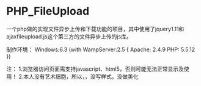 # PHP_FileUpload
一个php做的实现文件异步上传和下载功能的项目，其中使用了jquery1.11和ajaxfileupload.js这个第三方的文件异步上传的js库。

制作环境：
  Windows:6.3 (with WampServer:2.5
  {
    Apache: 2.4.9
    PHP:    5.5.12
  })

注：
  1.浏览器访问页面需支持javascript、html5，否则可能无法正常显示及使用！
  2.本人没有艺术细胞，所以，，没写样式，没做美化

